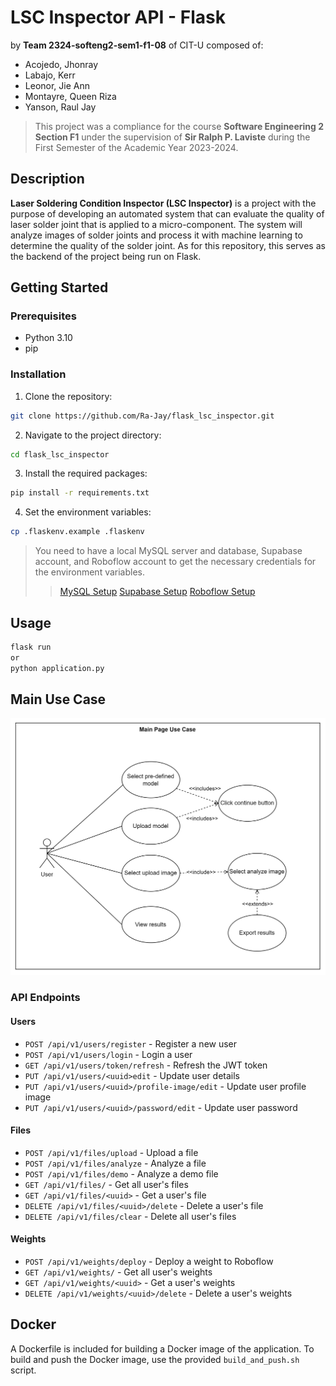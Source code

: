 # LSC Inspector API - Flask
by **Team 2324-softeng2-sem1-f1-08** of CIT-U composed of:
- Acojedo, Jhonray
- Labajo, Kerr
- Leonor, Jie Ann
- Montayre, Queen Riza
- Yanson, Raul Jay

> This project was a compliance for the course **Software Engineering 2 Section F1** under the supervision of **Sir Ralph P. Laviste** during the First Semester of the Academic Year 2023-2024.

## Description

**Laser Soldering Condition Inspector (LSC Inspector)** is a project with the purpose of developing an automated system that can evaluate the quality of laser solder joint that is applied to a micro-component. The system will analyze images of solder joints and process it with machine learning to determine the quality of the solder joint. As for this repository, this serves as the backend of the project being run on Flask.

## Getting Started

### Prerequisites

- Python 3.10
- pip

### Installation

1. Clone the repository:
```sh
git clone https://github.com/Ra-Jay/flask_lsc_inspector.git
```

2. Navigate to the project directory:
```sh
cd flask_lsc_inspector
```

3. Install the required packages:
```sh
pip install -r requirements.txt
```

4. Set the environment variables:
```sh
cp .flaskenv.example .flaskenv
```
> You need to have a local MySQL server and database, Supabase account, and Roboflow account to get the necessary credentials for the environment variables.
>> [MySQL Setup](https://www.mysql.com/)
>> [Supabase Setup](https://supabase.io/)
>> [Roboflow Setup](https://roboflow.com/)

## Usage
```sh
flask run
or
python application.py
```

## Main Use Case
[![Main Use Case Diagram](docs/main_use_case.png)](https://i.ibb.co/7Rz3z3V/Use-Case-Diagram.png)

### API Endpoints

#### Users
- `POST /api/v1/users/register` - Register a new user
- `POST /api/v1/users/login` - Login a user
- `GET /api/v1/users/token/refresh` - Refresh the JWT token
- `PUT /api/v1/users/<uuid>edit` - Update user details
- `PUT /api/v1/users/<uuid>/profile-image/edit` - Update user profile image
- `PUT /api/v1/users/<uuid>/password/edit` - Update user password

#### Files
- `POST /api/v1/files/upload` - Upload a file
- `POST /api/v1/files/analyze` - Analyze a file
- `POST /api/v1/files/demo` - Analyze a demo file
- `GET /api/v1/files/` - Get all user's files
- `GET /api/v1/files/<uuid>` - Get a user's file
- `DELETE /api/v1/files/<uuid>/delete` - Delete a user's file
- `DELETE /api/v1/files/clear` - Delete all user's files

#### Weights
- `POST /api/v1/weights/deploy` - Deploy a weight to Roboflow
- `GET /api/v1/weights/` - Get all user's weights
- `GET /api/v1/weights/<uuid>` - Get a user's weights
- `DELETE /api/v1/weights/<uuid>/delete` - Delete a user's weights

## Docker
A Dockerfile is included for building a Docker image of the application. To build and push the Docker image, use the provided `build_and_push.sh` script.